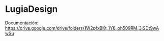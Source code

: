 # LugiaDesign

Documentación: https://drive.google.com/drive/folders/1W2pfxBKt_1Y8_oh509RM_3iSDt9wAwSu 
